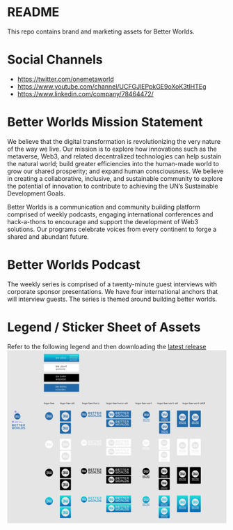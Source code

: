 # README
This repo contains brand and marketing assets for Better Worlds.

# Social Channels
- https://twitter.com/onemetaworld
- https://www.youtube.com/channel/UCFGJlEPpkGE9oXoK3tlHTEg
- https://www.linkedin.com/company/78464472/

# Better Worlds Mission Statement
We believe that the digital transformation is revolutionizing the very nature of the way we live. Our mission is to explore how innovations such as the metaverse, Web3, and related decentralized technologies can help sustain the natural world; build greater efficiencies into the human-made world to grow our shared prosperity; and expand human consciousness. We believe in creating a collaborative, inclusive, and sustainable community to explore the potential of innovation to contribute to achieving the UN’s Sustainable Development Goals.  

Better Worlds is a communication and community building platform comprised of weekly podcasts, engaging international conferences and hack-a-thons to encourage and support the development of Web3 solutions. Our programs celebrate voices from every continent to forge a shared and abundant future.

# Better Worlds Podcast
The weekly series is comprised of a twenty-minute guest interviews with corporate sponsor presentations. We have four international anchors that will interview guests. The series is themed around building better worlds.

# Legend / Sticker Sheet of Assets
Refer to the following legend and then downloading the [latest release](https://github.com/naturetechnexus/bw-brand/releases)
![Sticker Sheet](legend.jpg?raw=true "Better Worlds Brand Sticker Sheet")